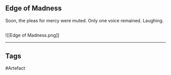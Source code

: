 ## Edge of Madness
Soon, the pleas for mercy were muted.
Only one voice remained.
Laughing.
## 
![[Edge of Madness.png]]

---
## Tags
#Artefact